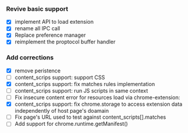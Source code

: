 ### Revive basic support
-[x] implement API to load extension
-[x] rename all IPC call
-[x] Replace preference manager
-[x] reimplement the proptocol buffer handler

### Add corrections
-[x] remove peristence
-[ ] content_scrips support: support CSS
-[x] content_scrips support: fix matches rules implementation	
-[ ] content_scrips support: run JS scripts in same context
-[ ] Fix insecure content error for resources load via chrome-extension:
-[x] content_scrips support: fix chrome.storage to access extension data independently of host page's doamain
-[ ] Fix page's URL used to test against content_scripts[].matches
-[ ] Add support for chrome.runtime.getManifest()
